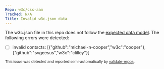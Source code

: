 ```yaml
---
Repo: w3c/css-aam
Tracked: N/A
Title: Invalid w3c.json data
---
```


The w3c.json file in this repo does not follow the [expected data model](https://w3c.github.io/w3c.json.html). The following errors were detected:
* [ ] invalid contacts: [{"github":"michael-n-cooper","w3c":"cooper"},{"github":"svgeesus","w3c":"clilley"}]

<sub>This issue was detected and reported semi-automatically by [validate-repos](https://github.com/w3c/validate-repos/).</sub>
